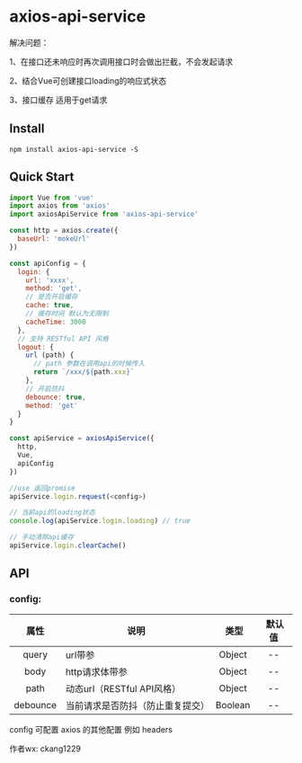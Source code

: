 # axios-api-service

解决问题：

1、在接口还未响应时再次调用接口时会做出拦截，不会发起请求

2、结合Vue可创建接口loading的响应式状态

3、接口缓存 适用于get请求

## Install
```shell
npm install axios-api-service -S
```

## Quick Start
``` javascript
import Vue from 'vue'
import axios from 'axios'
import axiosApiService from 'axios-api-service'

const http = axios.create({
  baseUrl: 'mokeUrl'
})

const apiConfig = {
  login: {
    url: 'xxxx',
    method: 'get',
    // 是否开启缓存
    cache: true,
    // 缓存时间 默认为无限制
    cacheTime: 3000
  },
  // 支持 RESTful API 风格
  logout: {
    url (path) {
      // path 参数在调用api的时候传入
      return `/xxx/${path.xxx}`
    },
    // 开启防抖
    debounce: true,
    method: 'get'
  }
}

const apiService = axiosApiService({
  http,
  Vue,
  apiConfig
})

//use 返回promise
apiService.login.request(<config>)

// 当前api的loading状态
console.log(apiService.login.loading) // true

// 手动清除api缓存
apiService.login.clearCache()
```

## API

### config:

属性  |  说明  |  类型  |  默认值
:-------: | -------  |  :-------:  |  :-------:
query  |  url带参  |  Object  |  --
body  |  http请求体带参  |  Object  |  --
path  |  动态url（RESTful API风格）  |  Object  |  --
debounce  |  当前请求是否防抖（防止重复提交）  |  Boolean  |  --

config 可配置 axios 的其他配置 例如 headers

作者wx: ckang1229

